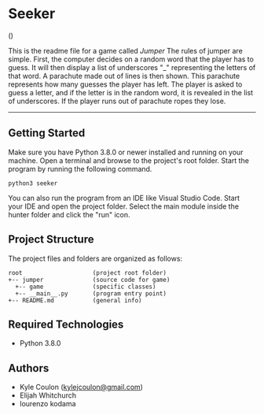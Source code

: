 # Seeker

()

This is the readme file for a game called <i>Jumper</i> The rules of jumper are simple.
First, the computer decides on a random word that the player has to guess.
It will then display a list of underscores "\_" representing the letters of that word.
A parachute made out of lines is then shown. This parachute represents how many guesses the player has left.
The player is asked to guess a letter, and if the letter is in the random word, it is revealed in the list of underscores.
If the player runs out of parachute ropes they lose.

---

## Getting Started

Make sure you have Python 3.8.0 or newer installed and running on your machine. Open a terminal and browse to the project's root folder. Start the program by running the following command.

```
python3 seeker
```

You can also run the program from an IDE like Visual Studio Code. Start your IDE and open the project folder. Select the main module inside the hunter folder and click the "run" icon.

## Project Structure

The project files and folders are organized as follows:

```
root                    (project root folder)
+-- jumper              (source code for game)
  +-- game              (specific classes)
  +-- __main__.py       (program entry point)
+-- README.md           (general info)
```

## Required Technologies

- Python 3.8.0

## Authors

- Kyle Coulon (kylejcoulon@gmail.com)
- Elijah Whitchurch
- lourenzo kodama
